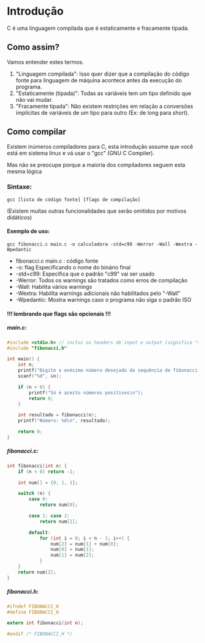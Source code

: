 # Introdução
C é uma linguagem compilada que é estaticamente e fracamente tipada.

## Como assim?
Vamos entender estes termos.

1. "Linguagem compilada": Isso quer dizer que a compilação do código fonte para linguagem de máquina acontece antes da execução do programa.
2. "Estaticamente (tipada)": Todas as variáveis tem um tipo definido que não vai mudar.
3. "Fracamente tipada": Não existem restrições em relação a conversões implícitas de variáveis de um tipo para outro (Ex: de long para short).

## Como compilar
Existem inúmeros compiladores para C, esta introdução assume que você está em sistema linux e vá usar o "gcc" (GNU C Compiler).

Mas não se preocupe porque a maioria dos compiladores seguem esta mesma lógica

### Sintaxe:
```
gcc [lista de código fonte] [flags de compilação]
```
(Existem muitas outras funcionalidades que serão omitidos por motivos didáticos)

#### Exemplo de uso:

```
gcc fibonacci.c main.c -o calculadora -std=c99 -Werror -Wall -Wextra -Wpedantic
```
- fibonacci.c main.c : código fonte
- -o: flag    Especificando o nome do binário final
- -std=c99:   Especifica que o padrão "c99" vai ser usado
- -Werror:    Todos os warnings são tratados como erros de compilação
- -Wall:      Habilita vários warnings
- -Wextra:    Habilita warnings adicionais não habilitados pelo "-Wall"
- -Wpedantic: Mostra warnings caso o programa não siga o padrão ISO

#### !!! lembrando que flags são opcionais !!!
##### main.c:
```c
#include <stdio.h> // inclui os headers de input e output (significa "standard input-output")
#include "fibonacci.h"

int main() {
    int n;
    printf("Digite o enésimo número desejado da sequência de fibonacci: ");
    scanf("%d", &n);

    if (n < 0) {
        printf("Só é aceito números positivos\n");
        return 0;
    }

    int resultado = fibonacci(n);
    printf("Número: %d\n", resultado);

    return 0;
}
```

##### fibonacci.c:
```c
int fibonacci(int n) {
    if (n < 0) return -1;

    int num[] = {0, 1, 1};

    switch (n) {
        case 0:
            return num[0];

        case 1: case 2:
            return num[1];

        default:
            for (int i = 0; i < n - 1; i++) {
                num[2] = num[1] + num[0];
                num[0] = num[1];
                num[1] = num[2];
            }
    }
    return num[2];
}
```

##### fibonacci.h:
```c
#ifndef FIBONACCI_H
#define FIBONACCI_H

extern int fibonacci(int n);

#endif /* FIBONACCI_H */
```
